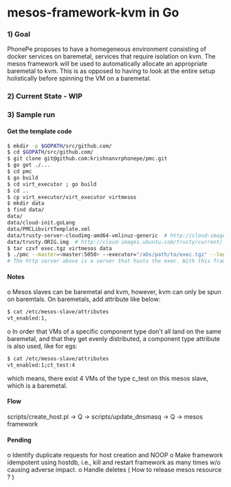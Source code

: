# mesos-framework-kvm in Go

### 1) Goal
PhonePe proposes to have a homegeneous environment consisting of docker services on baremetal, services that require isolation on kvm. The mesos framework will be used to automatically allocate an appropriate baremetal to kvm. This is as opposed to having to look at the entire setup holistically before spinning the VM on a baremetal.

### 2) Current State - WIP

### 3) Sample run

#### Get the template code

```sh
$ mkdir -p $GOPATH/src/github.com/
$ cd $GOPATH/src/github.com/
$ git clone git@github.com:krishnanvrphonepe/pmc.git
$ go get ./...
$ cd pmc
$ go build
$ cd virt_executor ; go build
$ cd ..
$ cp virt_executor/virt_executor virtmesos
$ mkdir data
$ find data/
data/
data/cloud-init.goLang
data/PMCLibvirtTemplate.xml
data/trusty-server-cloudimg-amd64-vmlinuz-generic  # http://cloud-images.ubuntu.com/trusty/current/
data/trusty.ORIG.img  # http://cloud-images.ubuntu.com/trusty/current/ <- whatever suits you
$ tar czvf exec.tgz virtmesos data
$ ./pmc --master=<master:5050> --executor="/abs/path/to/exec.tgz" --logtostderr=true --address=<http_server> -q <beanstalkd_ip:port>
# The http server above is a server that hosts the exec. With this framework, it can be the IP address of the scheduler itself
```

####  Notes
o Mesos slaves can be baremetal and kvm, however, kvm can only be spun on baremtals. On baremetals, add attribute like below:

```sh
$ cat /etc/mesos-slave/attributes 
vt_enabled:1,
```
o In order that VMs of a specific component type don't all land on the same baremetal, and that they get evenly distributed, a component type attribute is also used, like for egs:

```sh
$ cat /etc/mesos-slave/attributes 
vt_enabled:1;ct_test:4
```
which means, there exist 4 VMs of the type c_test on this mesos slave, which is a baremetal. 


#### Flow

scripts/create_host.pl -> Q -> scripts/update_dnsmasq -> Q -> mesos framework


#### Pending

o Identify duplicate requests for host creation and NOOP
o Make framework idempotent using hostdb, i.e., kill and restart framework as many times w/o causing adverse impact. 
o Handle deletes ( How to release mesos resource ? ) 



